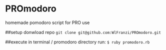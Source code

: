 # PROmodoro
homemade pomodoro script for PRO use

##setup
donwload repo
`git clone git@github.com:WlFranzi/PROmodoro.git`

##execute
in terminal / promodoro directory run:
`$ ruby promodoro.rb`
